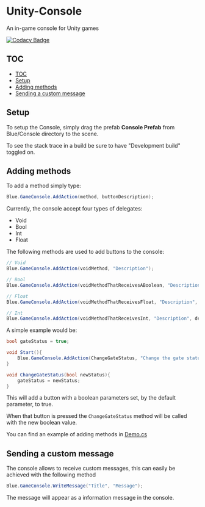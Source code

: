 # Unity-Console
An in-game console for Unity games

[![Codacy Badge](https://api.codacy.com/project/badge/Grade/f8a05421a37846c2a7a2156284a773ad)](https://www.codacy.com/app/javierbullrich/Unity-Console?utm_source=github.com&amp;utm_medium=referral&amp;utm_content=Bullrich/Unity-Console&amp;utm_campaign=Badge_Grade)

## TOC

- [TOC](#TOC)
- [Setup](#Setup)
- [Adding methods](#adding-methods)
- [Sending a custom message](#sending-a-custom-message)


## Setup

To setup the Console, simply drag the prefab **Console Prefab** from Blue/Console directory to the scene.

To see the stack trace in a build be sure to have "Development build" toggled on.

 ## Adding methods

To add a method simply type: 
```csharp
Blue.GameConsole.AddAction(method, buttonDescription);
```

 Currently, the console accept four types of delegates:
 - Void
 - Bool
 - Int
 - Float

The following methods are used to add buttons to the console:

 ```csharp
 // Void
Blue.GameConsole.AddAction(voidMethod, "Description");

// Bool
Blue.GameConsole.AddAction(voidMethodThatReceivesABoolean, "Description", defaultValue = false);

// Float
Blue.GameConsole.AddAction(voidMethodThatReceivesFloat, "Description", defaultValue = 0f);

// Int
Blue.GameConsole.AddAction(voidMethodThatReceivesInt, "Description", defaultValue = 0);
 ```

 A simple example would be:

 ```csharp
 bool gateStatus = true;

 void Start(){
     Blue.GameConsole.AddAction(ChangeGateStatus, "Change the gate status", gateStatus);
 }

 void ChangeGateStatus(bool newStatus){
     gateStatus = newStatus;
 }
 ```

This will add a button with a boolean parameters set, by the default parameter, to true.

When that button is pressed the `ChangeGateStatus` method will be called with the new boolean value.

 You can find an example of adding methods in [Demo.cs](https://github.com/Bullrich/Unity-Console/blob/master/Assets/Blue/Console/Demo/Demo.cs)

 ## Sending a custom message

 The console allows to receive custom messages, this can easily be achieved with the following method
 ```csharp
 Blue.GameConsole.WriteMessage("Title", "Message");
 ```

 The message will appear as a information message in the console.